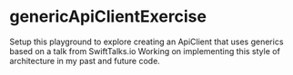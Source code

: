 # genericApiClientExercise

Setup this playground to explore creating an ApiClient that uses generics based on a talk from SwiftTalks.io
Working on implementing this style of architecture in my past and future code.
